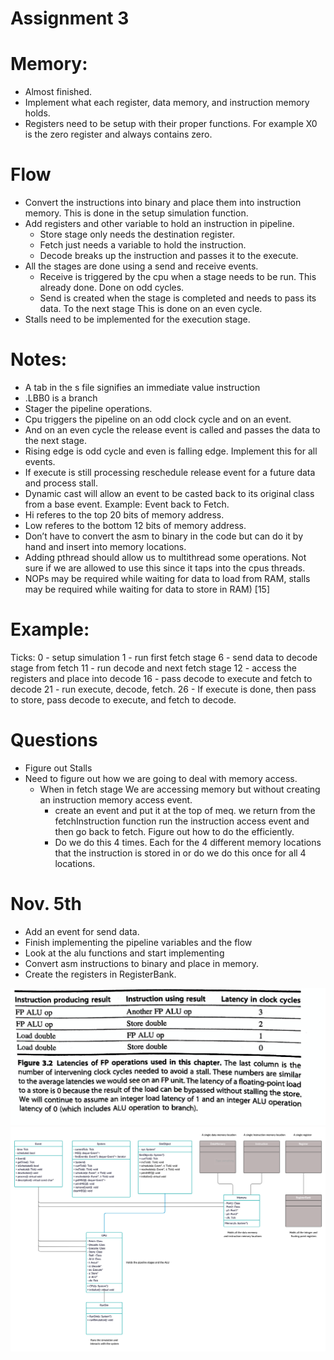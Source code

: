 # Assignment 3

# Memory:
- Almost finished.
- Implement what each register, data memory, and instruction memory holds.
- Registers need to be setup with their proper functions. For example X0 is the zero register and always contains zero.

# Flow
- Convert the instructions into binary and place them into instruction memory. This is done in the setup simulation function.
- Add registers and other variable to hold an instruction in pipeline.
    - Store stage only needs the destination register.
    - Fetch just needs a variable to hold the instruction.
    - Decode breaks up the instruction and passes it to the execute.
- All the stages are done using a send and receive events.
    - Receive is triggered by the cpu when a stage needs to be run. This already done. Done on odd cycles.
    - Send is created when the stage is completed and needs to pass its data. To the next stage This is done on an even cycle.
- Stalls need to be implemented for the execution stage.

# Notes:
- A tab in the s file signifies an immediate value instruction
- .LBB0 is a branch
- Stager the pipeline operations.
- Cpu triggers the pipeline on an odd clock cycle and on an event.
- And on an even cycle the release event is called and passes the data to the next stage.
- Rising edge is odd cycle and even is falling edge. Implement this for all events.
- If execute is still processing reschedule release event for a future data and process stall.
- Dynamic cast will allow an event to be casted back to its original class from a base event. Example: Event back to Fetch.
- Hi  referes to the top 20 bits of memory address.
- Low referes to the bottom 12 bits of memory address.
- Don’t have to convert the asm to binary in the code but can do it by hand and insert into memory locations.
- Adding pthread should allow us to multithread some operations. Not sure if we are allowed to use this since it taps into the cpus threads.
- NOPs may be required while waiting for data to load from RAM, stalls may be required while waiting for data to store in RAM) [15]

# Example:
Ticks:
0 - setup simulation
1  - run first fetch stage
6 - send data to decode stage from fetch
11 - run decode and next fetch stage
12 - access the registers and place into decode
16 -  pass decode to execute and fetch to decode
21 - run execute, decode, fetch.
26  - If execute is done, then pass to store, pass decode to execute, and fetch to decode.

# Questions
- Figure out Stalls
- Need to figure out how we are going to deal with memory access.
    - When in fetch stage We are accessing memory but without creating an instruction memory access event.
        - create an event and put it at the top of meq. we return from the fetchInstruction function run the instruction access event and then go back to fetch. Figure out how to do the efficiently.
        - Do we do this 4 times. Each for the 4 different memory locations that the instruction is stored in or do we do this once for all 4 locations.

# Nov. 5th
- Add an event for send data.
- Finish implementing the pipeline variables and the flow
- Look at the alu functions and start implementing
- Convert asm instructions to binary and place in memory.
- Create the registers in RegisterBank.

![](DataHazard.png)
![](uml.jpg)

